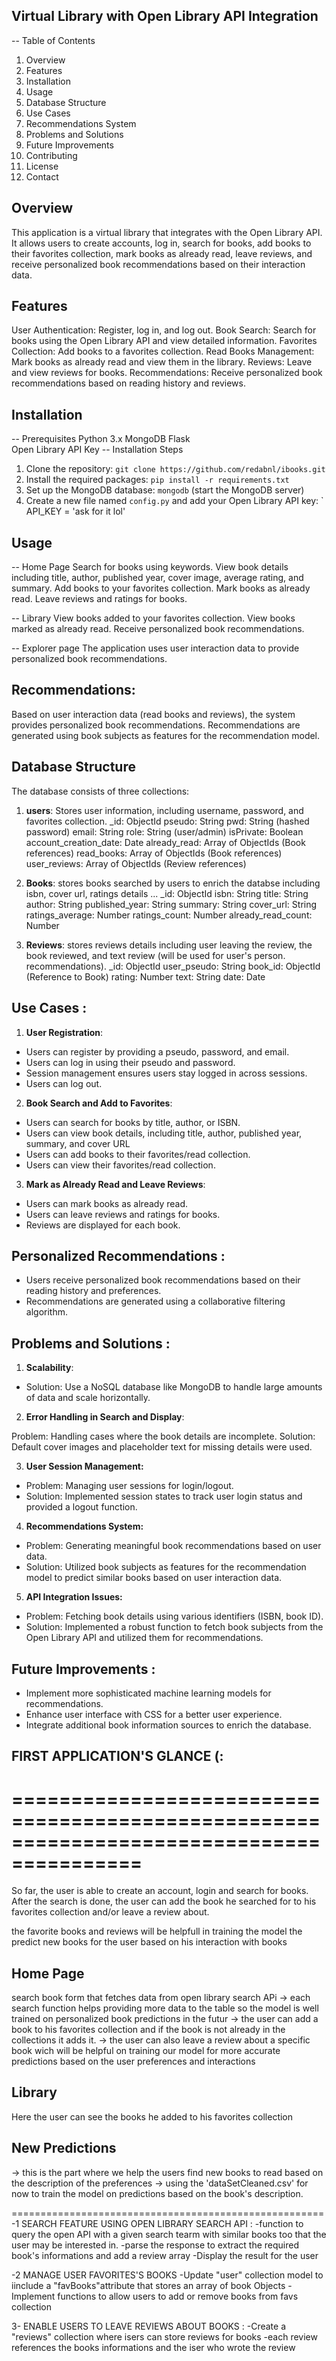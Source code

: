 <!-- virtual library with open Library API instegration -->

## Virtual Library with Open Library API Integration

-- Table of Contents

1. Overview
2. Features
3. Installation
4. Usage
5. Database Structure
6. Use Cases
7. Recommendations System
8. Problems and Solutions
9. Future Improvements
10. Contributing
11. License
12. Contact

## Overview

This application is a virtual library that integrates with the Open Library API. It allows users to create accounts, log in, search for books, add books to their favorites collection, mark books as already read, leave reviews, and receive personalized book recommendations based on their interaction data.

## Features

User Authentication: Register, log in, and log out.
Book Search: Search for books using the Open Library API and view detailed information.
Favorites Collection: Add books to a favorites collection.
Read Books Management: Mark books as already read and view them in the library.
Reviews: Leave and view reviews for books.
Recommendations: Receive personalized book recommendations based on reading history and reviews.

## Installation

-- Prerequisites
Python 3.x
MongoDB
Flask  
Open Library API Key
-- Installation Steps

1. Clone the repository: `git clone https://github.com/redabnl/ibooks.git`
2. Install the required packages: `pip install -r requirements.txt`
3. Set up the MongoDB database: `mongodb` (start the MongoDB server)
4. Create a new file named `config.py` and add your Open Library API key: `
   API_KEY = 'ask for it lol'

## Usage

-- Home Page
Search for books using keywords.
View book details including title, author, published year, cover image, average rating, and summary.
Add books to your favorites collection.
Mark books as already read.
Leave reviews and ratings for books.

-- Library
View books added to your favorites collection.
View books marked as already read.
Receive personalized book recommendations.

-- Explorer page
The application uses user interaction data to provide personalized book recommendations.

## Recommendations:

Based on user interaction data (read books and reviews), the system provides personalized book recommendations.
Recommendations are generated using book subjects as features for the recommendation model.

## Database Structure

The database consists of three collections:

1. **users**: Stores user information, including username, password, and favorites collection.
   \_id: ObjectId
   pseudo: String
   pwd: String (hashed password)
   email: String
   role: String (user/admin)
   isPrivate: Boolean
   account_creation_date: Date
   already_read: Array of ObjectIds (Book references)
   read_books: Array of ObjectIds (Book references)
   user_reviews: Array of ObjectIds (Review references)

2. **Books**: stores books searched by users to enrich the databse including isbn, cover url, ratings details ...
   \_id: ObjectId
   isbn: String
   title: String
   author: String
   published_year: String
   summary: String
   cover_url: String
   ratings_average: Number
   ratings_count: Number
   already_read_count: Number

3. **Reviews**: stores reviews details including user leaving the review, the book reviewed, and text review (will be used for user's person. recommendations).
   \_id: ObjectId
   user_pseudo: String
   book_id: ObjectId (Reference to Book)
   rating: Number
   text: String
   date: Date

## Use Cases :

1. **User Registration**:

- Users can register by providing a pseudo, password, and email.
- Users can log in using their pseudo and password.
- Session management ensures users stay logged in across sessions.
- Users can log out.

2. **Book Search and Add to Favorites**:

- Users can search for books by title, author, or ISBN.
- Users can view book details, including title, author, published year, summary, and cover URL
- Users can add books to their favorites/read collection.
- Users can view their favorites/read collection.

3. **Mark as Already Read and Leave Reviews**:

- Users can mark books as already read.
- Users can leave reviews and ratings for books.
- Reviews are displayed for each book.

## Personalized Recommendations :

- Users receive personalized book recommendations based on their reading history and preferences.
- Recommendations are generated using a collaborative filtering algorithm.

## Problems and Solutions :

1. **Scalability**:

- Solution: Use a NoSQL database like MongoDB to handle large amounts of data and scale horizontally.

2. **Error Handling in Search and Display**:

Problem: Handling cases where the book details are incomplete.
Solution: Default cover images and placeholder text for missing details were used.

3. **User Session Management:**

- Problem: Managing user sessions for login/logout.
- Solution: Implemented session states to track user login status and provided a logout function.

4. **Recommendations System:**

- Problem: Generating meaningful book recommendations based on user data.
- Solution: Utilized book subjects as features for the recommendation model to predict similar books based on user interaction data.

5. **API Integration Issues:**

- Problem: Fetching book details using various identifiers (ISBN, book ID).
- Solution: Implemented a robust function to fetch book subjects from the Open Library API and utilized them for recommendations.

## Future Improvements :

- Implement more sophisticated machine learning models for recommendations.
- Enhance user interface with CSS for a better user experience.
- Integrate additional book information sources to enrich the database.

## FIRST APPLICATION'S GLANCE (:

# =========================================================================================

So far, the user is able to create an account, login and search for books.
After the search is done, the user can add the book he searched for to his favorites collection and/or leave a review about.

the favorite books and reviews will be helpfull in training the model the predict new books for the user based on his interaction with books

## Home Page

search book form that fetches data from open library search APi
-> each search function helps providing more data to the table so the model is well trained on personalized book predictions in the futur
-> the user can add a book to his favorites collection and if the book is not already in the collections it adds it.
-> the user can also leave a review about a specific book wich will be helpful on training our model for more accurate predictions based on the user preferences and interactions

## Library

Here the user can see the books he added to his favorites collection

## New Predictions

-> this is the part where we help the users find new books to read based on the description of the preferences
-> using the 'dataSetCleaned.csv' for now to train the model on predictions based on the book's description.

======================================================
-1 SEARCH FEATURE USING OPEN LIBRARY SEARCH API :
-function to query the open API with a given search tearm with similar books too that the user may be interested in.
-parse the response to extract the required book's informations and add a review array
-Display the result for the user

-2 MANAGE USER FAVORITES'S BOOKS
-Update "user" collection model to iinclude a "favBooks"attribute that stores an array of book Objects
-Implement functions to allow users to add or remove books from favs collection

3- ENABLE USERS TO LEAVE REVIEWS ABOUT BOOKS :
-Create a "reviews" collection where isers can store reviews for books
-each review references the books informations and the iser who wrote the review

